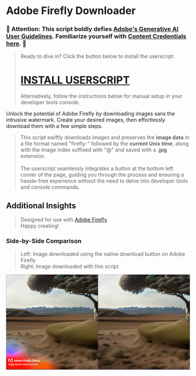 # Adobe Firefly Downloader

### 🚨 Attention: This script boldly defies [Adobe's Generative AI User Guidelines](https://www.adobe.com/legal/licenses-terms/adobe-gen-ai-user-guidelines.html). Familiarize yourself with [Content Credentials here](https://www.adobe.com/go/CAI-HelpX-GenerativeAI-ContentCredentials). 🚨

> Ready to dive in? Click the button below to install the userscript.
> # [INSTALL USERSCRIPT](https://github.com/abdul97233/adobe-firefly-downloader/raw/main/adobefirefly-dl.user.js)
> Alternatively, follow the instructions below for manual setup in your developer tools console.

Unlock the potential of Adobe Firefly by downloading images sans the intrusive watermark. Create your desired images, then effortlessly download them with a few simple steps.

> This script swiftly downloads images and preserves the **image data** in a file format named "firefly-" followed by the **current Unix time**, along with the image index suffixed with "@" and saved with a **.jpg** extension. <br/><br/>
> The userscript seamlessly integrates a button at the bottom left corner of the page, guiding you through the process and ensuring a hassle-free experience without the need to delve into developer tools and console commands.

## Additional Insights

> Designed for use with [Adobe Firefly](https://firefly.adobe.com)<br/>
> Happy creating!

### Side-by-Side Comparison
> Left: Image downloaded using the native download button on Adobe Firefly<br/>
> Right: Image downloaded with this script
<img src="./showcase.png"/>
